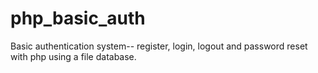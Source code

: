 # php_basic_auth

Basic authentication system-- register, login, logout and password reset with php using a file database.

